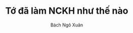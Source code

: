 ---
layout: post
title: "Tớ đã làm NCKH như thế nào"
categories: junk
author:
- Bách Ngô Xuân
meta: "Springfield"
---